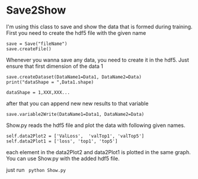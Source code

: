 # Save2Show
I'm using this class to save and show the data that is formed during training. 
First you need to create the hdf5 file with the given name
```
save = Save("fileName")
save.createFile()

```
Whenever you wanna save any data, you need to create it in the hdf5. Just ensure that first dimension of the data 1

```
save.createDataset(DataName1=Data1, DataName2=Data)
print("dataShape = ",Data1.shape)
```
```
dataShape = 1,XXX,XXX...
```

after that you can append new new results to that variable
```
save.variable2Write(DataName1=Data1, DataName2=Data)
```

Show.py reads the hdf5 file and plot the data with following given names. 
```
self.data2Plot2 = ['ValLoss',  'valTop1', 'valTop5']
self.data2Plot1 = ['loss', 'top1', 'top5']
```
each element in the data2Plot2 and data2Plot1 is plotted in the same graph.
You can use Show.py with the added hdf5 file.

just run
``` python Show.py```
